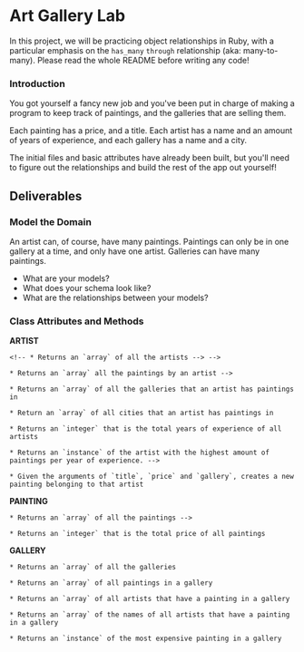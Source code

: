 # Art Gallery Lab

In this project, we will be practicing object relationships in Ruby, with a particular emphasis on the `has_many` `through` relationship (aka: many-to-many). Please read the whole README before writing any code!

### Introduction

You got yourself a fancy new job and you've been put in charge of making a program to keep track of paintings, and the galleries that are selling them.  

Each painting has a price, and a title.  Each artist has a name and an amount of years of experience, and each gallery has a name and a city.

The initial files and basic attributes have already been built, but you'll need to figure out the relationships and build the rest of the app out yourself!

## Deliverables

### Model the Domain

An artist can, of course, have many paintings. Paintings can only be in one gallery at a time, and only have one artist.  Galleries can have many paintings.

* What are your models?
* What does your schema look like?
* What are the relationships between your models?



### Class Attributes and Methods

**ARTIST**

  <!-- * `Artist.all` -->
    <!-- * Returns an `array` of all the artists --> -->

  <!-- `Artist#paintings` -->
    * Returns an `array` all the paintings by an artist -->

  <!-- `Artist#galleries` -->
    * Returns an `array` of all the galleries that an artist has paintings in

  <!-- * `Artist#cities` -->
    * Return an `array` of all cities that an artist has paintings in

  <!-- * `Artist.total_experience` -->
    * Returns an `integer` that is the total years of experience of all artists

  <!-- * `Artist.most_prolific` -->
    * Returns an `instance` of the artist with the highest amount of paintings per year of experience. -->

  <!-- `Artist#create_painting` -->
    * Given the arguments of `title`, `price` and `gallery`, creates a new painting belonging to that artist

**PAINTING**

  <!-- * `Painting.all` -->
    * Returns an `array` of all the paintings -->

<!-- * `Painting.total_price` -->
    * Returns an `integer` that is the total price of all paintings

**GALLERY**

  <!-- * `Gallery.all` -->
    * Returns an `array` of all the galleries

  <!-- * `Gallery#paintings` -->
    * Returns an `array` of all paintings in a gallery

  <!-- * `Gallery#artists` -->
    * Returns an `array` of all artists that have a painting in a gallery

  <!-- * `Gallery#artist_names` -->
    * Returns an `array` of the names of all artists that have a painting in a gallery

  <!-- * `Gallery#most_expensive_painting` -->
    * Returns an `instance` of the most expensive painting in a gallery
